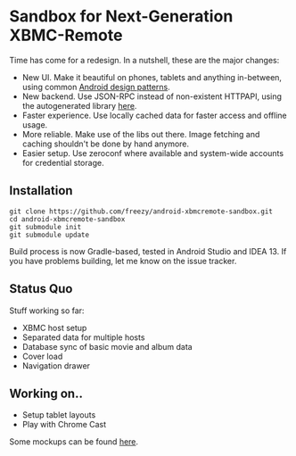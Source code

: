 
Sandbox for Next-Generation XBMC-Remote
=======================================

Time has come for a redesign. In a nutshell, these are the major changes:

* New UI. Make it beautiful on phones, tablets and anything in-between, using
  common [Android design patterns](http://developer.android.com/design/index.html).
* New backend. Use JSON-RPC instead of non-existent HTTPAPI, using the
  autogenerated library [here](https://github.com/freezy/xbmc-jsonrpclib-android).
* Faster experience. Use locally cached data for faster access and offline usage.
* More reliable. Make use of the libs out there. Image fetching and caching shouldn't
  be done by hand anymore.
* Easier setup. Use zeroconf where available and system-wide accounts for credential
  storage.

## Installation

    git clone https://github.com/freezy/android-xbmcremote-sandbox.git
    cd android-xbmcremote-sandbox
    git submodule init
    git submodule update

Build process is now Gradle-based, tested in Android Studio and IDEA 13. If you have problems
building, let me know on the issue tracker.

## Status Quo
Stuff working so far:
* XBMC host setup
* Separated data for multiple hosts
* Database sync of basic movie and album data
* Cover load
* Navigation drawer

## Working on..
* Setup tablet layouts
* Play with Chrome Cast

Some mockups can be found [here](https://github.com/freezy/android-xbmcremote-sandbox/tree/master/doc/mockups).
